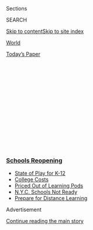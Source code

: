 <div id="app">

<div>

<div>

<div>

<div class="NYTAppHideMasthead css-1q2w90k e1suatyy0">

<div class="section css-ui9rw0 e1suatyy2">

<div class="css-eph4ug er09x8g0">

<div class="css-6n7j50">

</div>

<span class="css-1dv1kvn">Sections</span>

<div class="css-10488qs">

<span class="css-1dv1kvn">SEARCH</span>

</div>

[Skip to content](#site-content)[Skip to site
index](#site-index)

</div>

<div id="masthead-section-label" class="css-1wr3we4 eaxe0e00">

[World](https://www.nytimes3xbfgragh.onion/section/world)

</div>

<div class="css-10698na e1huz5gh0">

</div>

</div>

<div id="masthead-bar-one" class="section hasLinks css-15hmgas e1csuq9d3">

<div class="css-uqyvli e1csuq9d0">

</div>

<div class="css-1uqjmks e1csuq9d1">

</div>

<div class="css-9e9ivx">

[](https://myaccount.nytimes3xbfgragh.onion/auth/login?response_type=cookie&client_id=vi)

</div>

<div class="css-1bvtpon e1csuq9d2">

[Today’s
Paper](https://www.nytimes3xbfgragh.onion/section/todayspaper)

</div>

</div>

</div>

</div>

<div data-aria-hidden="false">

<div id="site-content" data-role="main">

<div>

<div class="css-1aor85t" style="opacity:0.000000001;z-index:-1;visibility:hidden">

<div class="css-1hqnpie">

<div class="css-epjblv">

<span class="css-17xtcya">[World](/section/world)</span><span class="css-x15j1o">|</span><span class="css-fwqvlz">‘When
Can We Go to School?’ Nearly 300 Million Children Are Missing
Class</span>

</div>

<div class="css-k008qs">

<div class="css-1iwv8en">

<span class="css-18z7m18"></span>

<div>

</div>

</div>

<span class="css-1n6z4y">https://nyti.ms/3czip1k</span>

<div class="css-1705lsu">

<div class="css-4xjgmj">

<div class="css-4skfbu" data-role="toolbar" data-aria-label="Social Media Share buttons, Save button, and Comments Panel with current comment count" data-testid="share-tools">

  - 
  - 
  - 
  - 
    
    <div class="css-6n7j50">
    
    </div>

  - 

</div>

</div>

</div>

</div>

</div>

</div>

<div class="css-13pd83m">

<div class="css-l9svim">

### [<span class="css-pa1jbp"><span class="css-1rxm0ex">Schools</span><span class="css-1rxm0ex"> Reopening</span></span>](https://www.nytimes3xbfgragh.onion/spotlight/schools-reopening?name=styln-coronavirus-schools-reopening&region=TOP_BANNER&variant=undefined&block=storyline_menu_recirc&action=click&pgtype=Article&impression_id=c895cd30-e108-11ea-b063-bb1d4dad1224)

  - <span class="css-ousu42">[State of Play for
    K-12](https://www.nytimes3xbfgragh.onion/2020/08/17/us/k-12-schools-reopening.html?name=styln-coronavirus-schools-reopening&region=TOP_BANNER&variant=undefined&block=storyline_menu_recirc&action=click&pgtype=Article&impression_id=c895cd31-e108-11ea-b063-bb1d4dad1224)</span>
  - <span class="css-ousu42">[College
    Costs](https://www.nytimes3xbfgragh.onion/2020/08/15/us/covid-college-tuition.html?name=styln-coronavirus-schools-reopening&region=TOP_BANNER&variant=undefined&block=storyline_menu_recirc&action=click&pgtype=Article&impression_id=c895cd32-e108-11ea-b063-bb1d4dad1224)</span>
  - <span class="css-ousu42">[Priced Out of Learning
    Pods](https://www.nytimes3xbfgragh.onion/2020/08/14/us/covid-schools-learning-pods.html?name=styln-coronavirus-schools-reopening&region=TOP_BANNER&variant=undefined&block=storyline_menu_recirc&action=click&pgtype=Article&impression_id=c895cd33-e108-11ea-b063-bb1d4dad1224)</span>
  - <span class="css-ousu42">[N.Y.C. Schools Not
    Ready](https://www.nytimes3xbfgragh.onion/2020/08/14/nyregion/school-reopening-nyc.html?name=styln-coronavirus-schools-reopening&region=TOP_BANNER&variant=undefined&block=storyline_menu_recirc&action=click&pgtype=Article&impression_id=c895cd34-e108-11ea-b063-bb1d4dad1224)</span>
  - <span class="css-ousu42">[Prepare for Distance
    Learning](https://www.nytimes3xbfgragh.onion/2020/08/05/parenting/parents-distance-learning.html?name=styln-coronavirus-schools-reopening&region=TOP_BANNER&variant=undefined&block=storyline_menu_recirc&action=click&pgtype=Article&impression_id=c895f440-e108-11ea-b063-bb1d4dad1224)</span>

</div>

</div>

<div id="top-wrapper" class="css-1sy8kpn">

<div id="top-slug" class="css-l9onyx">

Advertisement

</div>

[Continue reading the main
story](#after-top)

<div class="ad top-wrapper" style="text-align:center;height:100%;display:block;min-height:250px">

<div id="top" class="place-ad" data-position="top" data-size-key="top">

</div>

</div>

<div id="after-top">

</div>

</div>

<div>

<div id="sponsor-wrapper" class="css-1hyfx7x">

<div id="sponsor-slug" class="css-19vbshk">

Supported by

</div>

[Continue reading the main
story](#after-sponsor)

<div id="sponsor" class="ad sponsor-wrapper" style="text-align:center;height:100%;display:block">

</div>

<div id="after-sponsor">

</div>

</div>

<div class="css-186x18t">

</div>

<div class="css-ls6wgr ehdk2mb0">

# ‘When Can We Go to School?’ Nearly 300 Million Children Are Missing Class

</div>

The global scale and speed of the educational disruption from the
coronavirus epidemic is “unparalleled,” the United Nations said.

<div class="css-79elbk" data-testid="photoviewer-wrapper">

<div class="css-z3e15g" data-testid="photoviewer-wrapper-hidden">

</div>

<div class="css-1a48zt4 ehw59r15" data-testid="photoviewer-children">

![<span class="css-16f3y1r e13ogyst0" data-aria-hidden="true">Chloe Lau,
a high school student, doing her schoolwork at
home.</span><span class="css-cnj6d5 e1z0qqy90" itemprop="copyrightHolder"><span class="css-1ly73wi e1tej78p0">Credit...</span><span><span>Lam
Yik Fei for The New York
Times</span></span></span>](https://static01.graylady3jvrrxbe.onion/images/2020/03/04/world/04virus-schools01/merlin_169998780_4d9e99a8-52b1-44d4-881c-3dba3e96b813-articleLarge.jpg?quality=75&auto=webp&disable=upscale)

</div>

</div>

<div class="css-18e8msd">

<div class="css-vp77d3 epjyd6m0">

<div class="css-1baulvz">

By [<span class="css-1baulvz" itemprop="name">Vivian
Wang</span>](https://www.nytimes3xbfgragh.onion/by/vivian-wang) and
<span class="css-1baulvz last-byline" itemprop="name">Makiko
Inoue</span>

</div>

</div>

  - 
    
    <div class="css-ld3wwf e16638kd2">
    
    March 4,
    2020
    
    </div>

  - 
    
    <div class="css-4xjgmj">
    
    <div class="css-d8bdto" data-role="toolbar" data-aria-label="Social Media Share buttons, Save button, and Comments Panel with current comment count" data-testid="share-tools">
    
      - 
      - 
      - 
      - 
        
        <div class="css-6n7j50">
        
        </div>
    
      - 
    
    </div>
    
    </div>

</div>

<div class="css-mdjrty">

[阅读简体中文版](https://cn.nytimes3xbfgragh.onion/education/20200305/coronavirus-schools-closed/ "Read in Simplified Chinese")[閱讀繁體中文版](https://cn.nytimes3xbfgragh.onion/education/20200305/coronavirus-schools-closed/zh-hant/ "Read in Traditional Chinese")[Leer
en
español](https://www.nytimes3xbfgragh.onion/es/2020/03/05/espanol/mundo/suspension-clases-coronavirus.html "Read in Spanish")

</div>

</div>

<div class="section meteredContent css-1r7ky0e" name="articleBody" itemprop="articleBody">

<div id="NYT_ABOVE_MAIN_CONTENT_REGION">

<div>

</div>

</div>

<div>

</div>

<div class="css-1fanzo5 StoryBodyCompanionColumn">

<div class="css-53u6y8">

HONG KONG — The coronavirus epidemic has reached deeper into daily life
across the world, with a sweeping shutdown of all schools in Italy, a
suspension of classes in India’s capital and warnings of school closures
in the United States, intensifying the educational upheaval of nearly
300 million students globally.

Only a few weeks ago, China, where the outbreak began, was the only
country to suspend classes. But the virus has spread so quickly that by
Wednesday, 22 countries on three continents had announced school
closures of varying degrees, leading [the United Nations to
warn](https://en.unesco.org/news/290-million-students-out-school-due-covid-19-unesco-releases-first-global-numbers-and-mobilizes)
that “the global scale and speed of the current educational disruption
is unparalleled.”<span class="css-8l6xbc evw5hdy0"> </span>

Students are now out of school in South Korea, Iran, Japan, France,
Pakistan and elsewhere — some for only a few days, others for weeks on
end. In India on Thursday, all public and private schools through the
fifth grade [were ordered
closed](https://www.nytimes3xbfgragh.onion/2020/03/05/world/coronavirus-news.html?action=click&module=Top%20Stories&pgtype=Homepage#link-4c11ca8b)
through March in the capital, New Delhi, affecting more than two million
children.

*\[Read: ‘*[*Proselytizing robots’: Inside South Korean church at
outbreak’s
center*](https://www.nytimes3xbfgragh.onion/2020/03/10/world/asia/south-korea-coronavirus-shincheonji.html)*.\]*

In Italy, suffering one of the deadliest outbreaks outside China,
officials said Wednesday that they would extend school closures beyond
the north, where the government has imposed a lockdown on several towns,
to the entire nation. All schools and universities will remain closed
until March 15, officials said.

</div>

</div>

<div class="css-1fanzo5 StoryBodyCompanionColumn">

<div class="css-53u6y8">

On the West Coast of the United States, the region with the most
American infections so far, Los Angeles declared a state of emergency on
Wednesday, advising parents to steel themselves for school closures in
the nation’s second-largest public school district. Washington State,
which has reported at least 10 deaths from the outbreak, has closed some
schools, while on the other side of the country in New York, newly
diagnosed cases have led to the closure of several schools as
well.<span class="css-8l6xbc evw5hdy0"> </span>

The speed and scale of the educational tumult — which now affects 290.5
million students worldwide, the United Nations says — has little
parallel in modern history, educators and economists contend. Schools
provide structure and support for families, communities and entire
economies. The effect of closing them for days, weeks and sometimes even
months could have untold repercussions for children and societies at
large.

“They’re always saying, ‘When can we go out to play? When can we go to
school?’” said Gao Mengxian, a security guard in Hong Kong whose two
daughters have been stuck at home because school has been suspended
since January.

In some countries, older students have missed crucial study sessions for
college admissions exams, while younger ones have risked falling behind
in reading and math. Parents have lost wages, tried to work at home or
scrambled to find child care. Some have
moved<span class="css-8l6xbc evw5hdy0"> </span>children to new schools
in areas unaffected by the coronavirus, and lost milestones like
graduation ceremonies or last days of school.

“I don’t have data to offer, but can’t think of any instances in modern
times where advanced economies shut down schools nationally for
prolonged periods of time,” said Jacob Kirkegaard, a senior fellow at
the [Peterson Institute for International
Economics](https://www.piie.com/)in Washington.

</div>

</div>

<div class="css-1fanzo5 StoryBodyCompanionColumn">

<div class="css-53u6y8">

In Hong Kong, families like Ms. Gao’s have struggled to maintain some
semblance of normalcy.

Ms. Gao, 48, stopped working to watch her daughters and started
scrimping on household expenses. She ventures outside just once a week
and spends the most time helping her girls, 10 and 8, with online
classes, fumbling through technology that leaves her confused and her
daughters frustrated.

</div>

</div>

<div class="css-79elbk" data-testid="photoviewer-wrapper">

<div class="css-z3e15g" data-testid="photoviewer-wrapper-hidden">

</div>

<div class="css-1a48zt4 ehw59r15" data-testid="photoviewer-children">

![<span class="css-16f3y1r e13ogyst0" data-aria-hidden="true">Students
studying on Tuesday at an elementary school in Nagoya, Japan, that was
opened for children whose parents were unable to stay home with
them.</span><span class="css-cnj6d5 e1z0qqy90" itemprop="copyrightHolder"><span class="css-1ly73wi e1tej78p0">Credit...</span><span>Kyodo,
via
Reuters</span></span>](https://static01.graylady3jvrrxbe.onion/images/2020/03/05/world/05virus-schools-p1/merlin_169931925_ed241136-2542-4690-8e48-6be8f1794c15-articleLarge.jpg?quality=75&auto=webp&disable=upscale)

</div>

</div>

<div class="css-1fanzo5 StoryBodyCompanionColumn">

<div class="css-53u6y8">

Governments are trying to help. Japan is offering subsidies to help
companies offset the cost of parents’ taking time off. France has
promised 14 days of paid sick leave to parents of children who must
self-isolate, if they have no choice but to watch their children.

But the burdens are widespread, touching corners of society seemingly
unconnected to education. In Japan, schools have canceled bulk food
deliveries for lunches they will no longer serve, hurting farmers and
suppliers. In Hong Kong, an army of domestic helpers has been left
unemployed after wealthy families enrolled their children in schools
overseas.

Julia Bossard, a 39-year-old mother of two in France, said she had been
forced to rethink her entire routine since her older son’s school was
closed for two weeks for disinfection. Her days now consist of helping
her children with homework and scouring supermarkets for
fast-disappearing pasta, rice and canned food. “We had to reorganize
ourselves,” she said.

</div>

</div>

<div class="css-79elbk" data-testid="photoviewer-wrapper">

<div class="css-z3e15g" data-testid="photoviewer-wrapper-hidden">

</div>

<div class="css-1a48zt4 ehw59r15" data-testid="photoviewer-children">

<div class="css-1xdhyk6 erfvjey0">

<span class="css-1ly73wi e1tej78p0">Image</span>

<div class="css-zjzyr8">

<div data-testid="lazyimage-container" style="height:232px">

</div>

</div>

</div>

<span class="css-16f3y1r e13ogyst0" data-aria-hidden="true">Attending an
online class at home in Fuyang, China, on
Monday.</span><span class="css-cnj6d5 e1z0qqy90" itemprop="copyrightHolder"><span class="css-1ly73wi e1tej78p0">Credit...</span><span>China
Daily/Reuters</span></span>

</div>

</div>

<div class="css-1fanzo5 StoryBodyCompanionColumn">

<div class="css-53u6y8">

## Online and Alone

School and government officials have sought to keep children learning —
and occupied — at home. The Italian government created a [web
page](https://www.istruzione.it/coronavirus/didattica-a-distanza.html)
to give teachers access to videoconference tools and ready-made lesson
plans. Mongolian television stations are airing classes. Iran’s
government has made all children’s internet content free.

</div>

</div>

<div class="css-1fanzo5 StoryBodyCompanionColumn">

<div class="css-53u6y8">

Students even take online physical education: At least one school in
Hong Kong requires students — in gym uniform — to follow along as an
instructor demonstrates push-ups onscreen. Each student’s webcam
provides proof.

The offline reality, though, is
challenging.<span class="css-8l6xbc evw5hdy0"> </span>Technological
hurdles and unavoidable distractions<span class="css-8l6xbc evw5hdy0">
</span>pop up when children and teenagers are left to their own devices
— literally.

Thira Pang, a 17-year-old high school student in Hong Kong, has been
repeatedly late for class because her internet connection is slow. She
now logs on 15 minutes early.

“It’s just a bit of luck to see whether you can get in,” she said.

The new classroom at home poses greater problems for younger students,
and their older caregivers. Ruby Tan, a teacher in Chongqing, a city in
southwestern China that suspended school last month, said many
grandparents were helping with child care so that the parents can go to
work. But the grandparents do not always know the technology.

“They don’t have any way of supervising the children’s learning, and
instead let them develop bad habits of not being able to focus during
study time,” Ms. Tan said.

Some interruptions are unavoidable. Posts on Chinese social media show
teachers and students climbing onto rooftops or hovering outside
neighbors’ homes in search of a stronger internet signal. One family in
Inner Mongolia [packed up its
yurt](https://m.weibo.cn/status/4478077407118555?) and migrated
elsewhere in the grasslands for a better web connection, a Chinese
magazine reported.

The closings have also altered the normal milestones of education. In
Japan, the school year typically ends in March. [Many
schools](https://www.nytimes3xbfgragh.onion/2020/02/27/world/asia/japan-schools-coronavirus.html)
are now restricting the ceremonies to teachers and students.

</div>

</div>

<div class="css-1fanzo5 StoryBodyCompanionColumn">

<div class="css-53u6y8">

When Satoko Morita’s son graduated from high school in Akita Prefecture,
in northern Japan, on March 1, she was not there. It will be the same
for her daughter’s ceremony at elementary school.

“My daughter asked me, ‘What’s the point of attending and delivering
speeches in the ceremony without parents?’” she said.

For Chloe Lau, a Hong Kong student, the end of her high school education
came abruptly. Her last day was supposed to be April 2, but schools in
Hong Kong will not resume until at least April
20.

</div>

</div>

<div class="css-79elbk" data-testid="photoviewer-wrapper">

<div class="css-z3e15g" data-testid="photoviewer-wrapper-hidden">

</div>

<div class="css-1a48zt4 ehw59r15" data-testid="photoviewer-children">

<div class="css-1xdhyk6 erfvjey0">

<span class="css-1ly73wi e1tej78p0">Image</span>

<div class="css-zjzyr8">

<div data-testid="lazyimage-container" style="height:257.77777777777777px">

</div>

</div>

</div>

<span class="css-16f3y1r e13ogyst0" data-aria-hidden="true">An employee
in Tokyo working as her son completed his schoolwork on
Monday.</span><span class="css-cnj6d5 e1z0qqy90" itemprop="copyrightHolder"><span class="css-1ly73wi e1tej78p0">Credit...</span><span>Eugene
Hoshiko/Associated Press</span></span>

</div>

</div>

<div class="css-1fanzo5 StoryBodyCompanionColumn">

<div class="css-53u6y8">

## A Burden on Women

With the closings, families must rethink how they support themselves and
split household responsibilities. The burden has fallen particularly
hard on women, who across the world are still largely responsible for
child care.

Babysitters are in short supply or leery of taking children from
hard-hit regions.

The 11-year-old son of Lee Seong-yeon, a health information manager at a
hospital in Seoul, South Korea, has been out of class since the
government suspended schools nationwide on Monday. [South Korea has the
highest number of coronavirus
cases](https://www.nytimes3xbfgragh.onion/2020/02/23/world/asia/south-korea-coronavirus-moon.html)
outside China.

Working from home was never an option for Ms. Lee: She and her husband,
also a hospital employee, have more work duties than ever. So Ms. Lee’s
son spends each weekday alone, eating lunchboxes of sausage and kimchi
fried rice premade by Ms. Lee.

</div>

</div>

<div class="css-1fanzo5 StoryBodyCompanionColumn">

<div class="css-53u6y8">

“I think I would have quit my job if my son were younger, because I
wouldn’t have been able to leave him alone at home,” Ms. Lee
said.

<div id="NYT_MAIN_CONTENT_3_REGION" class="css-9tf9ac">

<div>

<div id="styln-prism-freeform-1596575370630" class="section interactive-content interactive-size-medium css-1ftcdic">

<div class="css-17ih8de interactive-body">

<div id="prism-freeform-block-31080" class="css-19mumt8" data-role="complementary" data-storyline="Schools Reopening" data-truncated="false" tabindex="0">

<div class="css-a8d9oz">

<div>

[](https://www.nytimes3xbfgragh.onion/spotlight/schools-reopening?action=click&pgtype=Article&state=default&region=MAIN_CONTENT_3&context=storylines_keepup)

### Schools Reopening ›

#### Back to School

Updated Aug. 17, 2020

The latest on how schools are navigating an uncertain season.

  -   - Universities across the country are facing [a rising demand for
        tuition
        rebates](https://www.nytimes3xbfgragh.onion/2020/08/15/us/covid-college-tuition.html?action=click&pgtype=Article&state=default&region=MAIN_CONTENT_3&context=storylines_keepup)
        as students ask if college is becoming “glorified Skype.”
      - In Los Angeles, the nation’s second-largest school district has
        [perhaps the most ambitious plan in the
        country](https://www.nytimes3xbfgragh.onion/2020/08/16/us/los-angeles-schools-virus-testing.html?action=click&pgtype=Article&state=default&region=MAIN_CONTENT_3&context=storylines_keepup)
        to test for the coronavirus.
      - Families [priced out of “learning pods” are seeking
        alternatives](https://www.nytimes3xbfgragh.onion/2020/08/14/us/covid-schools-learning-pods.html?action=click&pgtype=Article&state=default&region=MAIN_CONTENT_3&context=storylines_keepup).
      - How are campus newspapers covering back to school? [We want to
        hear from student
        journalists](https://www.nytimes3xbfgragh.onion/2020/08/17/us/student-newspaper-schools-reopening.html?action=click&pgtype=Article&state=default&region=MAIN_CONTENT_3&context=storylines_keepup).

<div id="styln-survey-component-31080" class="styln-survey-component">

</div>

</div>

</div>

</div>

</div>

</div>

</div>

</div>

Still, she feels her career will suffer. “I try to get off work at 6
p.m. sharp, even when others at the office are still at their desks, and
I run home to my son and make him dinner,” she said. “So I know there is
no way I am ever going to be acknowledged for my career at work.”

For mothers with few safety nets, options are even more limited.

In Athens,<span class="css-8l6xbc evw5hdy0"> </span>Anastasia Moschos
said she had been lucky. When her 6-year-old son’s school was closed for
a week, Ms. Moschos, 47, an insurance broker, left her son with her
father, who was visiting. But if the schools stay closed, she may have
to scramble for help.

“The assumption is that everyone has someone to assist,” she said.
“That’s not the case with me. I’m a single mother, and I don’t have
help at home.”

Even mothers able to leave affected areas have trouble finding child
care. Cristina Tagliabue, a communications entrepreneur from Milan, [the
center of Italy’s
outbreak](https://www.nytimes3xbfgragh.onion/2020/02/24/world/europe/24coronavirus-milan-italy.html?action=click&module=RelatedLinks&pgtype=Article),
recently moved with her 2-year-old son to her second home in Rome. But
no day care facility would<span class="css-8l6xbc evw5hdy0">
</span>accept her son because other parents did not want anyone from
Milan near their children, Ms. Tagliabue said.

The closings in Italy — which include day care in addition to schools
and universities — are likely to create problems for parents nationwide.

Ms. Tagliabue has turned down several job proposals, she said, since she
is unable to work at home without a babysitter for her young child.

</div>

</div>

<div class="css-1fanzo5 StoryBodyCompanionColumn">

<div class="css-53u6y8">

“It’s right to close schools, but that has a cost,” she said. “The
government could have done something for mothers — we are also in
quarantine.”

</div>

</div>

<div class="css-79elbk" data-testid="photoviewer-wrapper">

<div class="css-z3e15g" data-testid="photoviewer-wrapper-hidden">

</div>

<div class="css-1a48zt4 ehw59r15" data-testid="photoviewer-children">

<div class="css-1xdhyk6 erfvjey0">

<span class="css-1ly73wi e1tej78p0">Image</span>

<div class="css-zjzyr8">

<div data-testid="lazyimage-container" style="height:257.77777777777777px">

</div>

</div>

</div>

<span class="css-16f3y1r e13ogyst0" data-aria-hidden="true">Spraying
disinfectant in a high school classroom in Athens,
Greece.</span><span class="css-cnj6d5 e1z0qqy90" itemprop="copyrightHolder"><span class="css-1ly73wi e1tej78p0">Credit...</span><span>Yorgos
Karahalis/Associated Press</span></span>

</div>

</div>

<div class="css-1fanzo5 StoryBodyCompanionColumn">

<div class="css-53u6y8">

## Beyond the Classroom

The epidemic has shaken entire industries that rely on the rituals of
students in school and parents at work.

School administrators in Japan, surprised by the abrupt decision to
close schools, have rushed to cancel orders for cafeteria lunches,
stranding suppliers with unwanted groceries and temporarily unneeded
employees.

Kazuo Tanaka, deputy director of the Yachimata School Lunch Center in
central Japan, said it scrapped orders for ingredients to make about
5,000 lunches for 13 schools. It would cost the center about 20 million
yen, nearly $200,000, each month that school was out, he said.

“Bakeries are blown,” said Yuzo Kojima, secretary general at the
National School Lunch Association. “Dairy farmers and vegetable farmers
will be hit. The workers at the school lunch centers cannot work.”

To blunt the effects, Japan’s government is [offering financial
help](https://www.japantimes.co.jp/news/2020/02/29/national/science-health/shinzo-abe-coronavirus/#.Xl-dEBMzb-Y)
to parents, small businesses and health care providers. But school lunch
officials said they had not heard about compensation for their workers.

</div>

</div>

<div class="css-1fanzo5 StoryBodyCompanionColumn">

<div class="css-53u6y8">

In Hong Kong, many among its [sizable population of domestic
helpers](https://www.legco.gov.hk/research-publications/english/1617rb04-foreign-domestic-helpers-and-evolving-care-duties-in-hong-kong-20170720-e.pdf)
have been jobless as affluent parents have enrolled children overseas.

Demand for nannies had already dropped by a third when the outbreak
began, because many companies allowed parents to work from home, said
Felix Choi, the director of Babysitter.hk, a nanny service. Now some
expatriate families have left the city rather than wait out the
closings.

“Over 30 percent of our client base is Western expat families, and I’m
not seeing many of them coming back to Hong Kong at this moment,” Mr.
Choi said. “Most of them informed us they will only come back after
school
restarts.”

</div>

</div>

<div class="css-79elbk" data-testid="photoviewer-wrapper">

<div class="css-z3e15g" data-testid="photoviewer-wrapper-hidden">

</div>

<div class="css-1a48zt4 ehw59r15" data-testid="photoviewer-children">

<div class="css-1xdhyk6 erfvjey0">

<span class="css-1ly73wi e1tej78p0">Image</span>

<div class="css-zjzyr8">

<div data-testid="lazyimage-container" style="height:276.46666666666664px">

</div>

</div>

</div>

<span class="css-16f3y1r e13ogyst0" data-aria-hidden="true">The
University of Milan was closed in February. The surrounding region has a
large coronavirus
outbreak.</span><span class="css-cnj6d5 e1z0qqy90" itemprop="copyrightHolder"><span class="css-1ly73wi e1tej78p0">Credit...</span><span>Andrea
Mantovani for The New York Times</span></span>

</div>

</div>

<div class="css-1fanzo5 StoryBodyCompanionColumn">

<div class="css-53u6y8">

Vivian Wang reported from Hong Kong, and Makiko Inoue from Tokyo.
Reporting was contributed by Su-Hyun Lee from Seoul, South Korea;
Constant Méheut from Paris; Elisabetta Povoledo from Rome; Niki
Kitsantonis from Athens; and Farnaz Fassihi and Rick Gladstone from New
York.

</div>

</div>

<div>

</div>

<div class="css-1fanzo5 StoryBodyCompanionColumn">

<div class="css-53u6y8">

</div>

</div>

</div>

<div>

</div>

<div>

</div>

<div>

</div>

<div>

<div id="bottom-wrapper" class="css-1ede5it">

<div id="bottom-slug" class="css-l9onyx">

Advertisement

</div>

[Continue reading the main
story](#after-bottom)

<div id="bottom" class="ad bottom-wrapper" style="text-align:center;height:100%;display:block;min-height:90px">

</div>

<div id="after-bottom">

</div>

</div>

</div>

</div>

</div>

## Site Index

<div>

</div>

## Site Information Navigation

  - [© <span>2020</span> <span>The New York Times
    Company</span>](https://help.nytimes3xbfgragh.onion/hc/en-us/articles/115014792127-Copyright-notice)

<!-- end list -->

  - [NYTCo](https://www.nytco.com/)
  - [Contact
    Us](https://help.nytimes3xbfgragh.onion/hc/en-us/articles/115015385887-Contact-Us)
  - [Work with us](https://www.nytco.com/careers/)
  - [Advertise](https://nytmediakit.com/)
  - [T Brand Studio](http://www.tbrandstudio.com/)
  - [Your Ad
    Choices](https://www.nytimes3xbfgragh.onion/privacy/cookie-policy#how-do-i-manage-trackers)
  - [Privacy](https://www.nytimes3xbfgragh.onion/privacy)
  - [Terms of
    Service](https://help.nytimes3xbfgragh.onion/hc/en-us/articles/115014893428-Terms-of-service)
  - [Terms of
    Sale](https://help.nytimes3xbfgragh.onion/hc/en-us/articles/115014893968-Terms-of-sale)
  - [Site
    Map](https://spiderbites.nytimes3xbfgragh.onion)
  - [Help](https://help.nytimes3xbfgragh.onion/hc/en-us)
  - [Subscriptions](https://www.nytimes3xbfgragh.onion/subscription?campaignId=37WXW)

</div>

</div>

</div>

</div>
